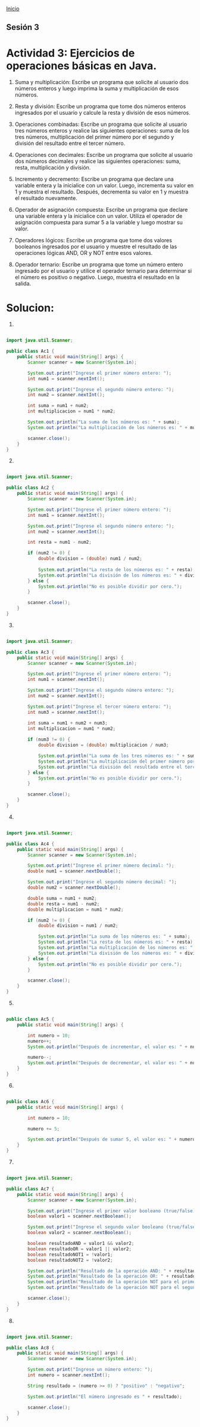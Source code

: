 <!-- No borrar o modificar -->
[Inicio](./index.md)

## Sesión 3 


<!-- Su documentación aquí -->

# Actividad 3: Ejercicios de operaciones básicas en Java.

1. Suma y multiplicación: Escribe un programa que solicite al usuario dos números enteros y luego imprima la suma y multiplicación de esos números.

2. Resta y división: Escribe un programa que tome dos números enteros ingresados por el usuario y calcule la resta y división de esos números.

3. Operaciones combinadas: Escribe un programa que solicite al usuario tres números enteros y realice las siguientes operaciones: suma de los tres números, multiplicación del primer número por el segundo y división del resultado entre el tercer número.

4. Operaciones con decimales: Escribe un programa que solicite al usuario dos números decimales y realice las siguientes operaciones: suma, resta, multiplicación y división.

5. Incremento y decremento: Escribe un programa que declare una variable entera y la inicialice con un valor. Luego, incrementa su valor en 1 y muestra el resultado. Después, decrementa su valor en 1 y muestra el resultado nuevamente.

6. Operador de asignación compuesta: Escribe un programa que declare una variable entera y la inicialice con un valor. Utiliza el operador de asignación compuesta para sumar 5 a la variable y luego mostrar su valor.

7. Operadores lógicos: Escribe un programa que tome dos valores booleanos ingresados por el usuario y muestre el resultado de las operaciones lógicas AND, OR y NOT entre esos valores.

8. Operador ternario: Escribe un programa que tome un número entero ingresado por el usuario y utilice el operador ternario para determinar si el número es positivo o negativo. Luego, muestra el resultado en la salida.

# Solucion:

1. 

```java

import java.util.Scanner;

public class Ac1 {
    public static void main(String[] args) {
        Scanner scanner = new Scanner(System.in);

        System.out.print("Ingrese el primer número entero: ");
        int num1 = scanner.nextInt();

        System.out.print("Ingrese el segundo número entero: ");
        int num2 = scanner.nextInt();

        int suma = num1 + num2;
        int multiplicacion = num1 * num2;

        System.out.println("La suma de los números es: " + suma);
        System.out.println("La multiplicación de los números es: " + multiplicacion);

        scanner.close();
    }
}
```
2. 

```java

import java.util.Scanner;

public class Ac2 {
    public static void main(String[] args) {
        Scanner scanner = new Scanner(System.in);

        System.out.print("Ingrese el primer número entero: ");
        int num1 = scanner.nextInt();

        System.out.print("Ingrese el segundo número entero: ");
        int num2 = scanner.nextInt();

        int resta = num1 - num2;

        if (num2 != 0) {
            double division = (double) num1 / num2;
            
            System.out.println("La resta de los números es: " + resta);
            System.out.println("La división de los números es: " + division);
        } else {
            System.out.println("No es posible dividir por cero.");
        }

        scanner.close();
    }
}
```

3. 

```java

import java.util.Scanner;

public class Ac3 {
    public static void main(String[] args) {
        Scanner scanner = new Scanner(System.in);

        System.out.print("Ingrese el primer número entero: ");
        int num1 = scanner.nextInt();

        System.out.print("Ingrese el segundo número entero: ");
        int num2 = scanner.nextInt();

        System.out.print("Ingrese el tercer número entero: ");
        int num3 = scanner.nextInt();

        int suma = num1 + num2 + num3;
        int multiplicacion = num1 * num2;
        
        if (num3 != 0) {
            double division = (double) multiplicacion / num3;

            System.out.println("La suma de los tres números es: " + suma);
            System.out.println("La multiplicación del primer número por el segundo es: " + multiplicacion);
            System.out.println("La división del resultado entre el tercer número es: " + division);
        } else {
            System.out.println("No es posible dividir por cero.");
        }

        scanner.close();
    }
}

```

4. 

```java

import java.util.Scanner;

public class Ac4 {
    public static void main(String[] args) {
        Scanner scanner = new Scanner(System.in);

        System.out.print("Ingrese el primer número decimal: ");
        double num1 = scanner.nextDouble();

        System.out.print("Ingrese el segundo número decimal: ");
        double num2 = scanner.nextDouble();

        double suma = num1 + num2;
        double resta = num1 - num2;
        double multiplicacion = num1 * num2;

        if (num2 != 0) {
            double division = num1 / num2;

            System.out.println("La suma de los números es: " + suma);
            System.out.println("La resta de los números es: " + resta);
            System.out.println("La multiplicación de los números es: " + multiplicacion);
            System.out.println("La división de los números es: " + division);
        } else {
            System.out.println("No es posible dividir por cero.");
        }

        scanner.close();
    }
}
```

5. 

```java

public class Ac5 {
    public static void main(String[] args) {

        int numero = 10;
        numero++;
        System.out.println("Después de incrementar, el valor es: " + numero);

        numero--;
        System.out.println("Después de decrementar, el valor es: " + numero);
    }
}
```

6. 

```java

public class Ac6 {
    public static void main(String[] args) {

        int numero = 10;

        numero += 5;

        System.out.println("Después de sumar 5, el valor es: " + numero);
    }
}
```

7. 

```java

import java.util.Scanner;

public class Ac7 {
    public static void main(String[] args) {
        Scanner scanner = new Scanner(System.in);

        System.out.print("Ingrese el primer valor booleano (true/false): ");
        boolean valor1 = scanner.nextBoolean();

        System.out.print("Ingrese el segundo valor booleano (true/false): ");
        boolean valor2 = scanner.nextBoolean();

        boolean resultadoAND = valor1 && valor2;
        boolean resultadoOR = valor1 || valor2;
        boolean resultadoNOT1 = !valor1;
        boolean resultadoNOT2 = !valor2;

        System.out.println("Resultado de la operación AND: " + resultadoAND);
        System.out.println("Resultado de la operación OR: " + resultadoOR);
        System.out.println("Resultado de la operación NOT para el primer valor: " + resultadoNOT1);
        System.out.println("Resultado de la operación NOT para el segundo valor: " + resultadoNOT2);

        scanner.close();
    }
}
```

8. 

```java

import java.util.Scanner;

public class Ac8 {
    public static void main(String[] args) {
        Scanner scanner = new Scanner(System.in);

        System.out.print("Ingrese un número entero: ");
        int numero = scanner.nextInt();

        String resultado = (numero >= 0) ? "positivo" : "negativo";

        System.out.println("El número ingresado es " + resultado);

        scanner.close();
    }
}
```